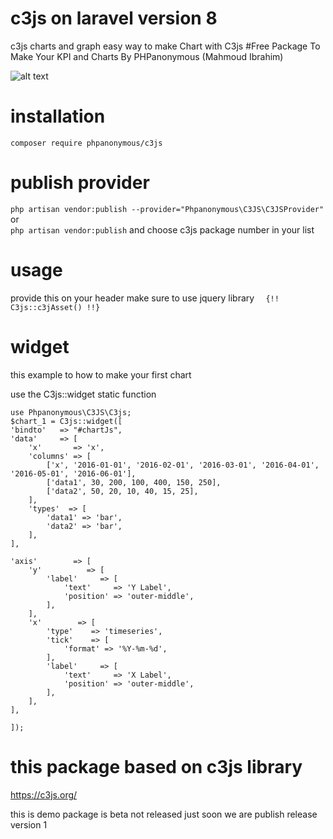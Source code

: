 # c3js on laravel version 8
c3js charts and graph 
easy way to make Chart with C3js 
#Free Package To Make Your KPI and Charts By PHPanonymous (Mahmoud Ibrahim)



![alt text](https://raw.githubusercontent.com/arabnewscms/c3js/master/Screenshot%20at%20Jun%2027%2023-02-54.png)



# installation 

`composer require phpanonymous/c3js`

# publish provider 


` php artisan vendor:publish --provider="Phpanonymous\C3JS\C3JSProvider" `
or  
` php artisan vendor:publish ` 
and choose c3js package number in your list

# usage 
provide this on your header 
make sure to use jquery library 
`  {!! C3js::c3jAsset() !!}`


# widget 
this example to how to make your first chart 

use the C3js::widget static function

```
use Phpanonymous\C3JS\C3js;
$chart_1 = C3js::widget([
'bindto'   => "#chartJs",
'data'     => [
	'x'       => 'x',
	'columns' => [
		['x', '2016-01-01', '2016-02-01', '2016-03-01', '2016-04-01', '2016-05-01', '2016-06-01'],
		['data1', 30, 200, 100, 400, 150, 250],
		['data2', 50, 20, 10, 40, 15, 25],
	],
	'types'  => [
		'data1' => 'bar',
		'data2' => 'bar',
	],
],

'axis'        => [
	'y'          => [
		'label'     => [
			'text'     => 'Y Label',
			'position' => 'outer-middle',
		],
	],
	'x'        => [
		'type'    => 'timeseries',
		'tick'    => [
			'format' => '%Y-%m-%d',
		],
		'label'     => [
			'text'     => 'X Label',
			'position' => 'outer-middle',
		],
	],
],

]);
 ```


# this package based on c3js library 
https://c3js.org/ 

this is demo package is beta not released just soon we are publish release version 1
